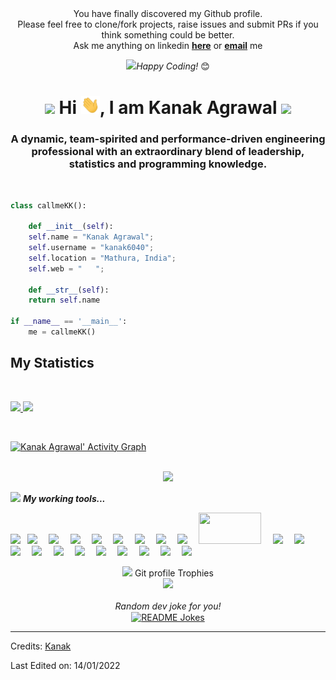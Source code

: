 <div align="center">
    You have finally discovered my Github profile. <br>
    Please feel free to clone/fork projects, raise issues and submit PRs if you think something could be better. <br>
    Ask me anything on linkedin <a href="https://www.linkedin.com/in/kanak-agrawal-/"><b>here</b></a>
    or <a href="mailto:absphreak@outlook.com"><b>email</b></a> me
</div>
<p align="center">
    <img src="https://media.giphy.com/media/iY8CRBdQXODJSCERIr/giphy.gif" width="30px"><i>Happy Coding!</i> 😊
</p>
    <h1 align="center">
        <h1 align="center"><img src="https://media.giphy.com/media/gH3LO09IOiZIqePwv9/giphy.gif" width="50px" /> Hi <img src="https://raw.githubusercontent.com/ABSphreak/ABSphreak/master/gifs/Hi.gif" width="30px">, I am Kanak Agrawal <img src="https://media.giphy.com/media/qjqUcgIyRjsl2/giphy.gif" width="50px" /></h1> 
    </h1>
    <h3 align="center">A dynamic, team-spirited and performance-driven engineering professional with an extraordinary blend of leadership, statistics and programming knowledge.</h3>
    <br>


```python
class callmeKK():
    
    def __init__(self):
    self.name = "Kanak Agrawal";
    self.username = "kanak6040";
    self.location = "Mathura, India";
    self.web = "   ";
    
    def __str__(self):
    return self.name

if __name__ == '__main__':
    me = callmeKK()
```

## My Statistics

<br/>
<p align="left">
    <a href="https://kanak-cv.herokuapp.com/">
    <img width="49.5%" src="https://github-readme-stats.vercel.app/api?username=kanak6040&show_icons=true&theme=gruvbox&hide_border=true" />
    <img width="49.5%" src="https://github-readme-streak-stats.herokuapp.com/?user=kanak6040&theme=gruvbox&hide_border=true" />
    </a>
</p>

<br>

[![Kanak Agrawal' Activity Graph](https://activity-graph.herokuapp.com/graph?username=kanak6040&custom_title=Kanak%20Agrawal's%20Contribution%20Graph&theme=gruvbox&bg_color=282828&hide_border=true&line=d1a01f&point=c58545)](https://kanak-cv.herokuapp.com/)

<br>
<div align="center">
    <a href="https://open.spotify.com/user/6s6pbtefezpookh8gwnkko15v">
    <img src="https://readme-spotify-tingz.vercel.app/api/now-playing">
    </a>
</div>


<img src="https://media.giphy.com/media/iY8CRBdQXODJSCERIr/giphy.gif" width="30px">&nbsp;***My working tools...***
<p align="left">
    <code><img height="50" src="https://github.com/uannabi/-/blob/master/resource/git.svg"></code>
    <code> <img height="50" src="https://github.com/uannabi/-/blob/master/resource/python-icon.svg"> </code>
    <code> <img height="50" src="https://www.vectorlogo.zone/logos/java/java-ar21.svg"> </code>
    <code> <img height="50" src="https://upload.wikimedia.org/wikipedia/commons/7/7e/Spyder_logo.svg"> </code>
    <code> <img height="50" src="https://www.vectorlogo.zone/logos/jupyter/jupyter-ar21.svg"> </code>
    <code> <img height="50" src="https://www.vectorlogo.zone/logos/dotnet/dotnet-ar21.svg"> </code>
    <code> <img height="50" src="https://www.vectorlogo.zone/logos/w3_html5/w3_html5-ar21.svg"> </code>
    <code> <img height="50" src="https://www.vectorlogo.zone/logos/mysql/mysql-ar21.svg"> </code>
    <code> <img height="50" src="https://www.vectorlogo.zone/logos/sqlite/sqlite-ar21.svg"> </code>
    <code> <img height="50" src="https://matplotlib.org/2.2.5/_images/sphx_glr_logos2_001.png" width='100'> </code>
    <code> <img height="50" src="https://upload.wikimedia.org/wikipedia/commons/thumb/e/ed/Pandas_logo.svg/768px-Pandas_logo.svg.png"> </code>
    <code> <img height="50" src="https://www.vectorlogo.zone/logos/pocoo_flask/pocoo_flask-ar21.svg"> </code>
    <code> <img height="50" src="https://www.vectorlogo.zone/logos/heroku/heroku-ar21.svg"> </code>
    <code> <img height="50" src="https://www.vectorlogo.zone/logos/numpy/numpy-ar21.svg"> </code>
    <code> <img height="50" src="https://raw.githubusercontent.com/valohai/ml-logos/master/scipy.svg"> </code>
    <code> <img height="50" src="https://www.vectorlogo.zone/logos/reactjs/reactjs-ar21.svg"> </code>
    <code> <img height="50" src="https://www.vectorlogo.zone/logos/laravel/laravel-ar21.svg"> </code>
    <code> <img height="50" src="https://www.vectorlogo.zone/logos/javascript/javascript-ar21.svg"> </code>
    <code> <img height="50" src="https://www.vectorlogo.zone/logos/netlifyapp_watercss/netlifyapp_watercss-ar21.svg"> </code>
    <code> <img height="50" src="https://seeklogo.com/images/S/scikit-learn-logo-8766D07E2E-seeklogo.com.png"> </code>
    <code> <img height="50" src="https://www.vectorlogo.zone/logos/tensorflow/tensorflow-ar21.svg"> </code>
</p>


<p align="center"><img src="https://media.giphy.com/media/QaMcXSekUWx7aogAUr/giphy.gif" width="30" />&nbsp;Git profile Trophies<br>
    <img src="https://github-profile-trophy.vercel.app/?username=OvinduWijethunge&theme=juicyfresh&no-bg=true" />
    </br>
    </br>
    <i>Random dev joke for you!</i><br>
    <a href="https://readme-jokes.vercel.app"><img align="center" src="https://readme-jokes.vercel.app/api" alt="README Jokes"></a>
</p>


-----
Credits: [Kanak](https://github.com/kanak6040)

Last Edited on: 14/01/2022
